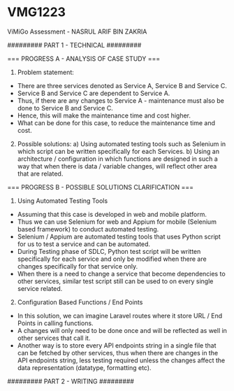 # VMG1223
ViMiGo Assessment - NASRUL ARIF BIN ZAKRIA

######### PART 1 - TECHNICAL ######### 

=== PROGRESS A - ANALYSIS OF CASE STUDY ===

1. Problem statement:
- There are three services denoted as Service A, Service B and Service C.
- Service B and Service C are dependent to Service A.
- Thus, if there are any changes to Service A - maintenance must also be done to Service B and Service C.
- Hence, this will make the maintenance time and cost higher.
- What can be done for this case, to reduce the maintenance time and cost.

2. Possible solutions:
a) Using automated testing tools such as Selenium in which script can be written specifically for each Services.
b) Using an architecture / configuration in which functions are designed in such a way that when there is data / variable changes, will reflect other area that are related.

=== PROGRESS B - POSSIBLE SOLUTIONS CLARIFICATION ===

1. Using Automated Testing Tools
- Assuming that this case is developed in web and mobile platform.
- Thus we can use Selenium for web and Appium for mobile (Selenium based framework) to conduct automated testing.
- Selenium / Appium are automated testing tools that uses Python script for us to test a service and can be automated.
- During Testing phase of SDLC, Python test script will be written specifically for each service and only be modified when there are changes specifically for that service only.
- When there is a need to change a service that become dependencies to other services, similar test script still can be used to on every single service related.

2. Configuration Based Functions / End Points
- In this solution, we can imagine Laravel routes where it store URL / End Points in calling functions.
- A changes will only need to be done once and will be reflected as well in other services that call it.
- Another way is to store every API endpoints string in a single file that can be fetched by other services, thus when there are changes in the API endpoints string, less testing required unless the changes affect the data representation (datatype, formatting etc).

######### PART 2 - WRITING ######### 
